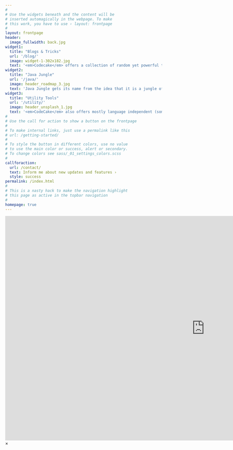 ```yaml
---
#
# Use the widgets beneath and the content will be
# inserted automagically in the webpage. To make
# this work, you have to use › layout: frontpage
#
layout: frontpage
header:
  image_fullwidth: back.jpg
widget1:
  title: "Blogs & Tricks"
  url: '/blog/'
  image: widget-1-302x182.jpg
  text: '<em>Codecake</em> offers a collection of random yet powerful tricks for your day-to-day coding horrors. These are random but can be life-saving if you are building something unique.'
widget2:
  title: "Java Jungle"
  url: '/java/'
  image: header_roadmap_3.jpg
  text: 'Java Jungle gets its name from the idea that it is a jungle of totally random java utility codes on topics I spent hours to get done. '
widget3:
  title: "Utility Tools"
  url: '/utility/'
  image: header_unsplash_1.jpg
  text: '<em>CodeCake</em> also offers mostly language independent (sometimes, lucky-to-find) guide for useful tools.'
#
# Use the call for action to show a button on the frontpage
#
# To make internal links, just use a permalink like this
# url: /getting-started/
#
# To style the button in different colors, use no value
# to use the main color or success, alert or secondary.
# To change colors see sass/_01_settings_colors.scss
#
callforaction:
  url: /contact/
  text: Inform me about new updates and features ›
  style: success
permalink: /index.html
#
# This is a nasty hack to make the navigation highlight
# this page as active in the topbar navigation
#
homepage: true
---
```


<div id="videoModal" class="reveal-modal large" data-reveal="">
  <div class="flex-video widescreen vimeo" style="display: block;">
    <iframe width="1280" height="720" src="https://www.youtube.com/embed/3b5zCFSmVvU" frameborder="0" allowfullscreen></iframe>
  </div>
  <a class="close-reveal-modal">&#215;</a>
</div>
